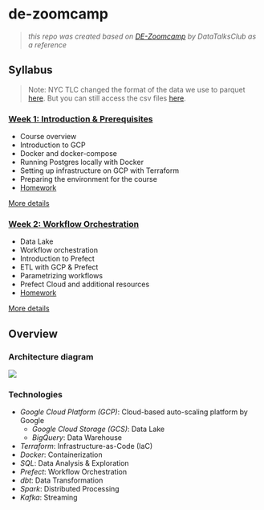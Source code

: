 # de-zoomcamp
> *this repo was created based on [DE-Zoomcamp](https://github.com/DataTalksClub/data-engineering-zoomcamp) by DataTalksClub as a reference*


## Syllabus
   > Note: NYC TLC changed the format of the data we use to parquet [here](https://www.nyc.gov/site/tlc/about/tlc-trip-record-data.page). But you can still access the csv files [here](https://github.com/DataTalksClub/nyc-tlc-data).

### [Week 1: Introduction & Prerequisites](week_1_basics_n_setup/)

* Course overview
* Introduction to GCP
* Docker and docker-compose
* Running Postgres locally with Docker
* Setting up infrastructure on GCP with Terraform
* Preparing the environment for the course
* [Homework](homework/week_1/)

[More details](week_1_basics_n_setup/)

### [Week 2: Workflow Orchestration](week_2_workflow_orchestration/)

* Data Lake
* Workflow orchestration
* Introduction to Prefect
* ETL with GCP & Prefect
* Parametrizing workflows
* Prefect Cloud and additional resources
* [Homework](homework/week_2/homework.md)

[More details](week_2_workflow_orchestration/)

## Overview
### Architecture diagram
<img src="https://raw.githubusercontent.com/DataTalksClub/data-engineering-zoomcamp/main/images/architecture/arch_2.png"/>

### Technologies
* *Google Cloud Platform (GCP)*: Cloud-based auto-scaling platform by Google
  * *Google Cloud Storage (GCS)*: Data Lake
  * *BigQuery*: Data Warehouse
* *Terraform*: Infrastructure-as-Code (IaC)
* *Docker*: Containerization
* *SQL*: Data Analysis & Exploration
* *Prefect*: Workflow Orchestration
* *dbt*: Data Transformation
* *Spark*: Distributed Processing
* *Kafka*: Streaming
